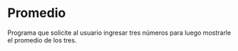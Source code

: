 # Promedio
Programa que solicite al usuario ingresar tres números para luego mostrarle el promedio de los tres.

